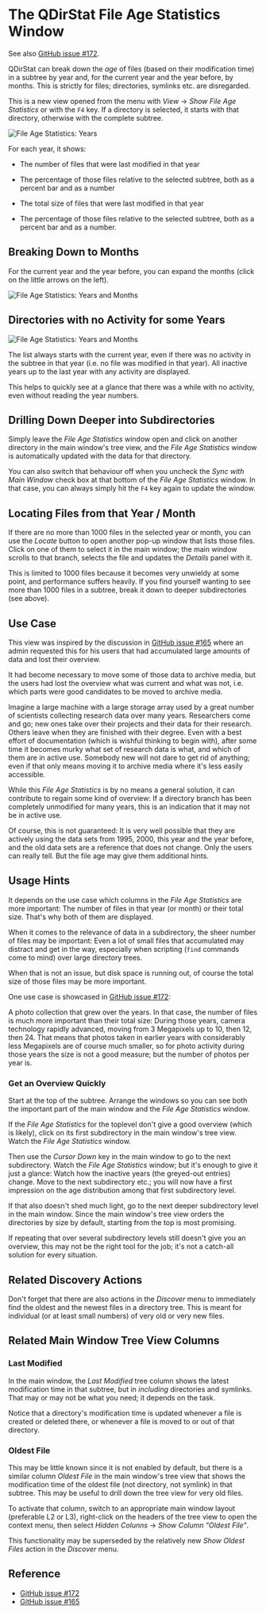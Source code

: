 # The QDirStat File Age Statistics Window

See also [GitHub issue #172](https://github.com/shundhammer/qdirstat/issues/172).

QDirStat can break down the _age_ of files (based on their modification time)
in a subtree by year and, for the current year and the year before, by
months. This is strictly for files; directories, symlinks etc. are disregarded.

This is a new view opened from the menu with _View_ -> _Show File Age
Statistics_ or with the `F4` key. If a directory is selected, it starts with
that directory, otherwise with the complete subtree.

![File Age Statistics: Years](https://github.com/shundhammer/qdirstat/blob/master/screenshots/QDirStat-file-age-years.png)

For each year, it shows:

- The number of files that were last modified in that year

- The percentage of those files relative to the selected subtree, both as a
  percent bar and as a number

- The total size of files that were last modified in that year

- The percentage of those files relative to the selected subtree, both as a
  percent bar and as a number.



## Breaking Down to Months

For the current year and the year before, you can expand the months (click on
the little arrows on the left).

![File Age Statistics: Years and Months](https://github.com/shundhammer/qdirstat/blob/master/screenshots/QDirStat-file-age-months.png)


## Directories with no Activity for some Years

![File Age Statistics: Years and Months](https://github.com/shundhammer/qdirstat/blob/master/screenshots/QDirStat-file-age-months.png)

The list always starts with the current year, even if there was no activity in
the subtree in that year (i.e. no file was modified in that year). All inactive
years up to the last year with any activity are displayed.

This helps to quickly see at a glance that there was a while with no activity,
even without reading the year numbers.


## Drilling Down Deeper into Subdirectories

Simply leave the _File Age Statistics_ window open and click on another
directory in the main window's tree view, and the _File Age Statistics_ window
is automatically updated with the data for that directory.

You can also switch that behaviour off when you uncheck the _Sync with Main
Window_ check box at that bottom of the _File Age Statistics_ window. In that
case, you can always simply hit the `F4` key again to update the window.


## Locating Files from that Year / Month

If there are no more than 1000 files in the selected year or month, you can use
the _Locate_ button to open another pop-up window that lists those files. Click
on one of them to select it in the main window; the main window scrolls to that
branch, selects the file and updates the _Details_ panel with it.

This is limited to 1000 files because it becomes very unwieldy at some point,
and performance suffers heavily. If you find yourself wanting to see more than
1000 files in a subtree, break it down to deeper subdirectories (see above).


## Use Case

This view was inspired by the discussion in
[GitHub issue #165](https://github.com/shundhammer/qdirstat/issues/165)
where an admin requested this for his users that had accumulated large amounts
of data and lost their overview.

It had become necessary to move some of those data to archive media, but the
users had lost the overview what was current and what was not, i.e. which parts
were good candidates to be moved to archive media.

Imagine a large machine with a large storage array used by a great number of
scientists collecting research data over many years. Researchers come and go;
new ones take over their projects and their data for their research. Others
leave when they are finished with their degree. Even with a best effort of
documentation (which is wishful thinking to begin with), after some time it
becomes murky what set of research data is what, and which of them are in
active use. Somebody new will not dare to get rid of anything; even if that
only means moving it to archive media where it's less easily accessible.

While this _File Age Statistics_ is by no means a general solution, it can
contribute to regain some kind of overview: If a directory branch has been
completely unmodified for many years, this is an indication that it may not be
in active use.

Of course, this is not guaranteed: It is very well possible that they are
actively using the data sets from 1995, 2000, this year and the year before,
and the old data sets are a reference that does not change. Only the users can
really tell. But the file age may give them additional hints.


## Usage Hints

It depends on the use case which columns in the _File Age Statistics_ are more
important: The number of files in that year (or month) or their total
size. That's why both of them are displayed.

When it comes to the relevance of data in a subdirectory, the sheer number of
files may be important: Even a lot of small files that accumulated may distract
and get in the way, especially when scripting (`find` commands come to mind)
over large directory trees.

When that is not an issue, but disk space is running out, of course the total
size of those files may be more important.

One use case is showcased in
[GitHub issue #172](https://github.com/shundhammer/qdirstat/issues/172):

A photo collection that grew over the years. In that case, the number of files
is much more important than their total size: During those years, camera
technology rapidly advanced, moving from 3 Megapixels up to 10, then 12, then
24. That means that photos taken in earlier years with considerably less
Megapixels are of course much smaller, so for photo activity during those years
the size is not a good measure; but the number of photos per year is.


### Get an Overview Quickly

Start at the top of the subtree. Arrange the windows so you can see both the
important part of the main window and the _File Age Statistics_ window.

If the _File Age Statistics_ for the toplevel don't give a good overview (which
is likely), click on its first subdirectory in the main window's tree
view. Watch the _File Age Statistics_ window.

Then use the _Cursor Down_ key in the main window to go to the next
subdirectory. Watch the _File Age Statistics_ window; but it's enough to give
it just a glance: Watch how the inactive years (the greyed-out entries)
change. Move to the next subdirectory etc.; you will now have a first
impression on the age distribution among that first subdirectory level.

If that also doesn't shed much light, go to the next deeper subdirectory level
in the main window. Since the main window's tree view orders the directories by
size by default, starting from the top is most promising.

If repeating that over several subdirectory levels still doesn't give you an
overview, this may not be the right tool for the job; it's not a catch-all
solution for every situation.


## Related Discovery Actions

Don't forget that there are also actions in the _Discover_ menu to immediately
find the oldest and the newest files in a directory tree. This is meant for
individual (or at least small numbers) of very old or very new files.


## Related Main Window Tree View Columns


### Last Modified

In the main window, the _Last Modified_ tree column shows the latest
modification time in that subtree, but in _including_ directories and
symlinks. That may or may not be what you need; it depends on the task.

Notice that a directory's modification time is updated whenever a file is
created or deleted there, or whenever a file is moved to or out of that
directory.


### Oldest File

This may be little known since it is not enabled by default, but there is a
similar column _Oldest File_ in the main window's tree view that shows the
modification time of the oldest file (not directory, not symlink) in that
subtree. This may be useful to drill down the tree view for very old files.

To activate that column, switch to an appropriate main window layout
(preferable L2 or L3), right-click on the headers of the tree view to open the
context menu, then select _Hidden Colunns_ -> _Show Column "Oldest File"_.

This functionality may be superseded by the relatively new _Show Oldest Files_
action in the _Discover_ menu.



## Reference

- [GitHub issue #172](https://github.com/shundhammer/qdirstat/issues/172)
- [GitHub issue #165](https://github.com/shundhammer/qdirstat/issues/165)
